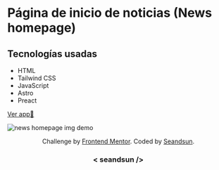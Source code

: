 # Página de inicio de noticias (News homepage)

## Tecnologías usadas

- HTML
- Tailwind CSS
- JavaScript
- Astro
- Preact

[Ver app🔗](https://)

![news homepage img demo](./src/assets/design/)

<div align="center">
  Challenge by <a href="https://www.frontendmentor.io?ref=challenge" target="_blank">Frontend Mentor</a>. 
  Coded by <a href="https://github.com/seandsun">Seandsun</a>.
</div>

 <h3 align="center">< seandsun /></h3>